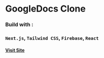 # GoogleDocs Clone

### Build with : 
### `Next.js`, `Tailwind CSS`, `Firebase`, `React` 

#### [Visit Site](https://googledocs-clone-nine.vercel.app/)
